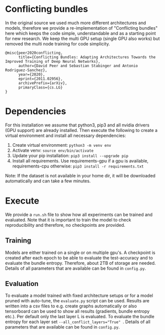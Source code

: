 # Conflicting bundles
In the original source we used much more different architectures and models, 
therefore we provide a re-implementation of "Conflicting bundles" 
here which keeps the code simple, understandable and as a starting point 
for new research. We keep the multi GPU setup (single GPU also works) but 
removed the multi node training for code simplicity.

    @misc{peer2020conflicting,
          title={Conflicting Bundles: Adapting Architectures Towards the Improved Training of Deep Neural Networks}, 
          author={David Peer and Sebastian Stabinger and Antonio Rodriguez-Sanchez},
          year={2020},
          eprint={2011.02956},
          archivePrefix={arXiv},
          primaryClass={cs.LG}
    }

# Dependencies
For this installation we assume that python3, pip3 and all nvidia drivers
(GPU support) are already installed. Then execute the following
to create a virtual environment and install all necessary dependencies:

1. Create virtual environment: ```python3 -m venv env```
2. Activate venv: ```source env/bin/activate```
3. Update your pip installation: ```pip3 install --upgrade pip```
4. Install all requirements. Use requirements-gpu if a gpu is available, requirements-cpu otherwise: ```pip3 install -r requirements.txt```

Note: If the dataset is not available in your home dir, it will be downloaded 
automatically and can take a few minutes.


# Execute 
We provide a ```run.sh``` file to show how all experiments can be trained and evaluated.
Note that it is important to train the model to check reproducibility 
and therefore, no checkpoints are provided.

## Training
Models are either trained on a single or on multiple gpu's. 
A checkpoint is created after each epoch to be able to evaluate the test-accuracy 
and to evaluate the bundle entropy. Therefore, 
about 2TB of storage are needed. Details of all parameters that are available 
can be found in ```config.py```.

## Evaluation
To evaluate a model trained with fixed architecture setups or for a model 
pruned with auto-tune, the ```evaluate.py``` script can be used. Results are 
written into a csv files to e.g. create graphs automatically or also 
tensorboard can be used to show all results (gradients, bundle entropy etc.).
Per default only the last layer L is evaluated. To evaluate the bundle 
entropy for each layer set ```--all_conflict_layers="True" ```.
Details of all parameters that are available can be found in ```config.py```.
